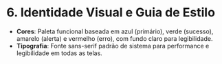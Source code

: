 # 6. Identidade Visual e Guia de Estilo

- **Cores**: Paleta funcional baseada em azul (primário), verde (sucesso), amarelo (alerta) e vermelho (erro), com fundo claro para legibilidade.
- **Tipografia**: Fonte sans-serif padrão de sistema para performance e legibilidade em todas as telas.
